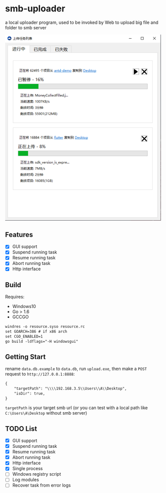 # smb-uploader
a local uploader program, used to be invoked by Web to upload big file and folder to smb server

![](screenshot.png)

## Features
 - [x] GUI support
 - [x] Suspend running task
 - [x] Resume running task
 - [x] Abort running task
 - [x] Http interface

## Build
Requires:
 - Windows10
 - Go > 1.6
 - GCCGO
```
windres -o resource.syso resource.rc
set GOARCH=386 # if x86 arch
set CGO_ENABLED=1
go build -ldflags="-H windowsgui"
```

## Getting Start
rename `data.db.example` to `data.db`, run `upload.exe`, then make a `POST` request to `http://127.0.0.1:8888`:
```
{
	"targetPath": "\\\\192.168.3.5\\Users\\A\\Desktop",
	"isDir": true,
}
```
`targetPath` is your target smb url (or you can test with a local path like `C:\Users\A\Desktop` without smb server)


## TODO List
 - [x] GUI support
 - [x] Suspend running task
 - [x] Resume running task
 - [x] Abort running task
 - [x] Http interface
 - [x] Single process
 - [ ] Windows registry script 
 - [ ] Log modules
 - [ ] Recover task from error logs
